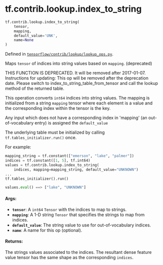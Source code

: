 <div itemscope itemtype="http://developers.google.com/ReferenceObject">
<meta itemprop="name" content="tf.contrib.lookup.index_to_string" />
<meta itemprop="path" content="Stable" />
</div>

# tf.contrib.lookup.index_to_string

``` python
tf.contrib.lookup.index_to_string(
    tensor,
    mapping,
    default_value='UNK',
    name=None
)
```



Defined in [`tensorflow/contrib/lookup/lookup_ops.py`](/code/stable/tensorflow/contrib/lookup/lookup_ops.py).

Maps `tensor` of indices into string values based on `mapping`. (deprecated)

THIS FUNCTION IS DEPRECATED. It will be removed after 2017-01-07.
Instructions for updating:
This op will be removed after the deprecation date. Please switch to index_to_string_table_from_tensor and call the lookup method of the returned table.

This operation converts `int64` indices into string values. The mapping is
initialized from a string `mapping` tensor where each element is a value and
the corresponding index within the tensor is the key.

Any input which does not have a corresponding index in 'mapping'
(an out-of-vocabulary entry) is assigned the `default_value`

The underlying table must be initialized by calling
`tf.tables_initializer.run()` once.

For example:

```python
mapping_string = tf.constant(["emerson", "lake", "palmer"])
indices = tf.constant([1, 5], tf.int64)
values = tf.contrib.lookup.index_to_string(
    indices, mapping=mapping_string, default_value="UNKNOWN")
...
tf.tables_initializer().run()

values.eval() ==> ["lake", "UNKNOWN"]
```

#### Args:

* <b>`tensor`</b>: A `int64` `Tensor` with the indices to map to strings.
* <b>`mapping`</b>: A 1-D string `Tensor` that specifies the strings to map from
    indices.
* <b>`default_value`</b>: The string value to use for out-of-vocabulary indices.
* <b>`name`</b>: A name for this op (optional).


#### Returns:

The strings values associated to the indices. The resultant dense
feature value tensor has the same shape as the corresponding `indices`.